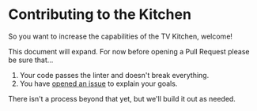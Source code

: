 # Contributing to the Kitchen
So you want to increase the capabilities of the TV Kitchen, welcome!

This document will expand.  For now before opening a Pull Request
please be sure that...

1. Your code passes the linter and doesn't break everything.
2. You have [opened an issue](https://github.com/slifty/tvkitchen/issues) to explain your goals.

There isn't a process beyond that yet, but we'll build it out as
needed.

